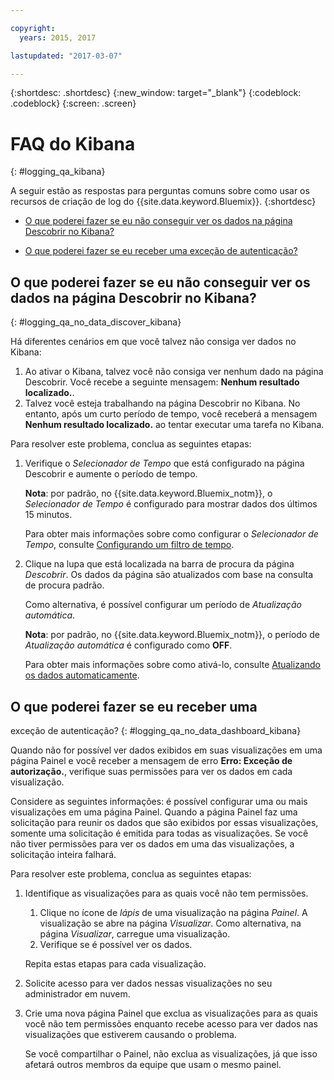 ```yaml
---

copyright:
  years: 2015, 2017

lastupdated: "2017-03-07"

---
```



{:shortdesc: .shortdesc}
{:new_window: target="_blank"}
{:codeblock: .codeblock}
{:screen: .screen}


# FAQ do Kibana
{: #logging_qa_kibana}

A seguir estão as respostas para perguntas comuns sobre como usar os recursos de criação de log
do {{site.data.keyword.Bluemix}}. {:shortdesc}

* [O que poderei fazer se eu não conseguir ver
os dados na página Descobrir no Kibana?](logging_qa_kibana.html#logging_qa_no_data_discover_kibana)

* [O que poderei fazer se eu receber uma
exceção de autenticação?](logging_qa_kibana.html#logging_qa_no_data_dashboard_kibana)


## O que poderei fazer se eu não conseguir ver os dados na página Descobrir no Kibana?
{: #logging_qa_no_data_discover_kibana}

Há diferentes cenários em que você talvez não consiga ver dados no Kibana:

1. Ao ativar o Kibana, talvez você não consiga ver nenhum dado na página Descobrir. Você recebe a
seguinte mensagem: **Nenhum resultado localizado.**. 
2. Talvez você esteja trabalhando na página Descobrir no Kibana. No entanto, após um curto período
de tempo, você receberá a mensagem **Nenhum resultado localizado.** ao tentar
executar uma tarefa no Kibana.

Para resolver este problema,
conclua as seguintes etapas:

1. Verifique o *Selecionador de Tempo* que está configurado na página Descobrir e
aumente o período de tempo. 

    **Nota**: por padrão, no {{site.data.keyword.Bluemix_notm}}, o
*Selecionador de Tempo* é configurado para mostrar dados dos últimos 15 minutos.

    Para obter mais informações sobre como configurar o *Selecionador de Tempo*, consulte
[Configurando um filtro de
tempo](../kibana4/k4_filter_logs.html#set_time_filter).
       
2. Clique na lupa que está localizada na barra de procura da página *Descobrir*. Os dados da página são atualizados com base na consulta de procura padrão.

    Como alternativa, é possível configurar um período de *Atualização automática*.

    **Nota**: por padrão, no {{site.data.keyword.Bluemix_notm}}, o
período de *Atualização automática* é configurado como **OFF**.
    
    Para obter mais informações sobre como ativá-lo, consulte
[Atualizando
os dados automaticamente](../kibana4/logging_kibana_analize_logs_interactively.html#kibana_discover_view_refresh_interval).



## O que poderei fazer se eu receber uma
exceção de autenticação?
{: #logging_qa_no_data_dashboard_kibana}

Quando não for possível ver dados exibidos em suas visualizações em uma página Painel e você receber a
mensagem de erro **Erro: Exceção de autorização.**, verifique suas permissões para ver os dados em
cada visualização.

Considere as seguintes informações: é possível configurar uma ou mais visualizações em uma página Painel. Quando a página Painel faz uma solicitação para reunir os dados que são exibidos por essas visualizações,
somente uma solicitação é emitida para todas as visualizações. Se você não tiver permissões para ver os dados
em uma das visualizações, a solicitação inteira falhará.

Para resolver este problema,
conclua as seguintes etapas:

1. Identifique as visualizações para as quais você não tem permissões.

    1. Clique no ícone de *lápis* de uma visualização na página *Painel*. A
visualização se abre na página *Visualizar*. Como alternativa, na página
*Visualizar*, carregue uma visualização. 
    2. Verifique se é possível ver os dados.
    
    Repita estas etapas para cada visualização.

2. Solicite acesso para ver dados nessas visualizações no seu administrador em nuvem.

3. Crie uma nova página Painel que exclua as visualizações para as quais você não tem permissões enquanto
recebe acesso para ver dados nas visualizações que estiverem causando o problema. 

    Se você compartilhar o Painel, não exclua as visualizações, já que isso afetará outros membros da
equipe que usam o mesmo painel.


